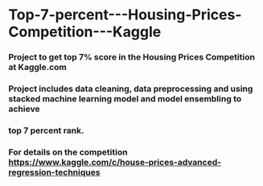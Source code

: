 # Top-7-percent---Housing-Prices-Competition---Kaggle
### Project to get top 7% score in the Housing Prices Competition at Kaggle.com  
### Project includes data cleaning, data preprocessing and using stacked machine learning model  and model ensembling to achieve   
### top 7 percent rank.  
### For details on the competition <https://www.kaggle.com/c/house-prices-advanced-regression-techniques>  


